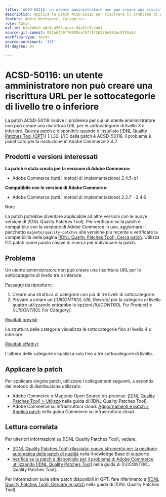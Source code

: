 ```yaml
---
title: 'ACSD-50116: un utente amministratore non può creare una riscrittura URL per le sottocategorie di livello tre o inferiore'
description: Applica la patch ACSD-50116 per risolvere il problema di Adobe Commerce, a causa del quale un utente amministratore non può creare una riscrittura URL per le sottocategorie di livello 3 o inferiore.
feature: Admin Workspace, Categories
role: Admin
exl-id: b2a248eb-a6c4-4596-acac-04a52c5c2a61
source-git-commit: 011a6f46f76029eaf67f172b576e58dac9710a3d
workflow-type: tm+mt
source-wordcount: '375'
ht-degree: 0%

---
```


# ACSD-50116: un utente amministratore non può creare una riscrittura URL per le sottocategorie di livello tre o inferiore

La patch ACSD-50116 risolve il problema per cui un utente amministratore non può creare una riscrittura URL per le sottocategorie di livello 3 o inferiore. Questa patch è disponibile quando è installato [[!DNL Quality Patches Tool (QPT)]](https://experienceleague.adobe.com/en/docs/commerce-operations/tools/quality-patches-tool/quality-patches-tool-to-self-serve-quality-patches) 1.1.30. L’ID della patch è ACSD-50116. Il problema è pianificato per la risoluzione in Adobe Commerce 2.4.7.

## Prodotti e versioni interessati

**La patch è stata creata per la versione di Adobe Commerce:**

* Adobe Commerce (tutti i metodi di implementazione) 2.4.5-p1

**Compatibile con le versioni di Adobe Commerce:**

* Adobe Commerce (tutti i metodi di implementazione) 2.3.7 - 2.4.6

>[!NOTE]
>
>La patch potrebbe diventare applicabile ad altre versioni con le nuove versioni di [!DNL Quality Patches Tool]. Per verificare se la patch è compatibile con la versione di Adobe Commerce in uso, aggiornare il pacchetto `magento/quality-patches` alla versione più recente e verificare la compatibilità nella pagina [[!DNL Quality Patches Tool]: Cerca patch](https://experienceleague.adobe.com/tools/commerce-quality-patches/index.html). Utilizza l’ID patch come parola chiave di ricerca per individuare la patch.

## Problema

Un utente amministratore non può creare una riscrittura URL per le sottocategorie di livello tre o inferiore.

<u>Passaggi da riprodurre</u>:

1. Creare una struttura di categorie con più di tre livelli di sottocategorie.
1. Provare a creare un *[!UICONTROL URL Rewrite]* per la categoria di livello quattro utilizzando entrambe le opzioni *[!UICONTROL For Product]* e *[!UICONTROL For Category]*.

<u>Risultati previsti</u>:

La struttura delle categorie visualizza le sottocategorie fino al livello 4 o inferiore.

<u>Risultati effettivi</u>:

L&#39;albero delle categorie visualizza solo fino a tre sottocategorie di livello.

## Applicare la patch

Per applicare singole patch, utilizzare i collegamenti seguenti, a seconda del metodo di distribuzione utilizzato:

* Adobe Commerce o Magento Open Source on-premise: [[!DNL Quality Patches Tool] > Utilizzo](/help/tools/quality-patches-tool/usage.md) nella guida di [!DNL Quality Patches Tool].
* Adobe Commerce su infrastruttura cloud: [Aggiornamenti e patch > Applica patch](https://experienceleague.adobe.com/docs/commerce-cloud-service/user-guide/develop/upgrade/apply-patches.html) nella guida Commerce su infrastruttura cloud.

## Lettura correlata

Per ulteriori informazioni su [!DNL Quality Patches Tool], vedere:

* [[!DNL Quality Patches Tool] rilasciato: nuovo strumento per la gestione automatica delle patch di qualità](https://experienceleague.adobe.com/en/docs/commerce-operations/tools/quality-patches-tool/quality-patches-tool-to-self-serve-quality-patches) nella Knowledge Base di supporto.
* [Verifica se la patch è disponibile per il problema di Adobe Commerce utilizzando  [!DNL Quality Patches Tool]](/help/tools/quality-patches-tool/patches-available-in-qpt/check-patch-for-magento-issue-with-magento-quality-patches.md) nella guida di [!UICONTROL Quality Patches Tool].


Per informazioni sulle altre patch disponibili in QPT, fare riferimento a [[!DNL Quality Patches Tool]: Cercare le patch](https://experienceleague.adobe.com/tools/commerce-quality-patches/index.html) nella guida di [!DNL Quality Patches Tool].

